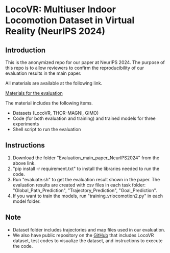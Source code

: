 # LocoVR: Multiuser Indoor Locomotion Dataset in Virtual Reality (NeurIPS 2024)

## Introduction

This is the anonymized repo for our paper at NeurIPS 2024.
The purpose of this repo is to allow reviewers to confirm the reproducibility of our evaluation results in the main paper.

All materials are available at the following link.

[Materials for the evaluation](https://drive.google.com/drive/folders/14L3F231hmZ0kZd6U8zGw6_4tY3JR9cnZ?usp=drive_link)


The material includes the following items.
- Datasets (LocoVR, THOR-MAGNI, GIMO)
- Code (for both evaluation and training) and trained models for three experiments
- Shell script to run the evaluation

## Instructions 

1. Download the folder "Evaluation_main_paper_NeurIPS2024" from the above link.
2. "pip install -r requirement.txt" to install the libraries needed to run the code.
3. Run "evaluate.sh" to get the evaluation result shown in the paper. The evaluation results are created with csv files in each task folder: "Global_Path_Prediction", "Trajectory_Prediction", "Goal_Prediction".
4. If you want to train the models, run "training_vrlocomotion2.py" in each model folder.

## Note
- Dataset folder includes trajectories and map files used in our evaluation.
- We also have public repository on the [GitHub](https://anonymous.4open.science/r/LocoVR-1B87/README.md) that includes LocoVR dataset, test codes to visualize the dataset, and instructions to execute the code.
  
